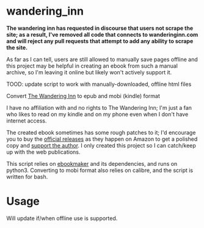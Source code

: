 # wandering_inn

**The wandering inn has requested in discourse that users not scrape the site; as a result, I've removed
all code that connects to wanderinginn.com and will reject any pull requests that attempt to add any 
ability to scrape the site.**

As far as I can tell, users are still allowed to manually save pages offline and this project may be helpful 
in creating an ebook from such a manual archive, so I'm leaving it online but likely won't actively support it.

TOOD: update script to work with manually-downloaded, offline html files

Convert [The Wandering Inn](https://wanderinginn.com/) to epub and mobi (kindle) format

I have no affiliation with and no rights to The Wandering Inn; I'm just a fan who likes to read on
my kindle and on my phone even when I don't have internet access. 

The created ebook sometimes has some rough patches to it; I'd encourage you to buy the [official
releases](https://www.amazon.com/pirate-aba/e/B07XCYVYMW?ref=dbs_mng_calw_a_0)
as they happen on Amazon to get a polished copy and [support the
author](https://www.patreon.com/user?u=4240617). I only created this project so I can catch/keep up
with the web publications.

This script relies on [ebookmaker](https://github.com/setanta/ebookmaker) and its dependencies, and
runs on python3. Converting to mobi format also relies on calibre, and the script is written for
bash.

# Usage

Will update if/when offline use is supported.
